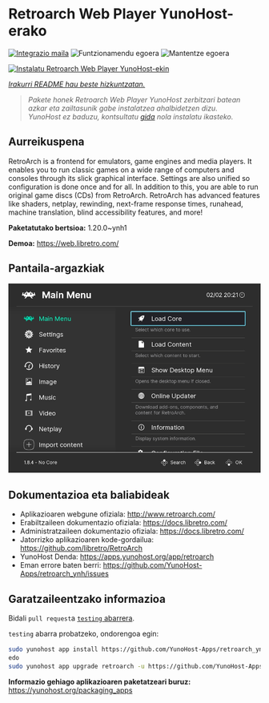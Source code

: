 <!--
Ohart ongi: README hau automatikoki sortu da <https://github.com/YunoHost/apps/tree/master/tools/readme_generator>ri esker
EZ editatu eskuz.
-->

# Retroarch Web Player YunoHost-erako

[![Integrazio maila](https://apps.yunohost.org/badge/integration/retroarch)](https://ci-apps.yunohost.org/ci/apps/retroarch/)
![Funtzionamendu egoera](https://apps.yunohost.org/badge/state/retroarch)
![Mantentze egoera](https://apps.yunohost.org/badge/maintained/retroarch)

[![Instalatu Retroarch Web Player YunoHost-ekin](https://install-app.yunohost.org/install-with-yunohost.svg)](https://install-app.yunohost.org/?app=retroarch)

*[Irakurri README hau beste hizkuntzatan.](./ALL_README.md)*

> *Pakete honek Retroarch Web Player YunoHost zerbitzari batean azkar eta zailtasunik gabe instalatzea ahalbidetzen dizu.*  
> *YunoHost ez baduzu, kontsultatu [gida](https://yunohost.org/install) nola instalatu ikasteko.*

## Aurreikuspena

RetroArch is a frontend for emulators, game engines and media players.
It enables you to run classic games on a wide range of computers and consoles through its slick graphical interface. Settings are also unified so configuration is done once and for all.
In addition to this, you are able to run original game discs (CDs) from RetroArch.
RetroArch has advanced features like shaders, netplay, rewinding, next-frame response times, runahead, machine translation, blind accessibility features, and more!


**Paketatutako bertsioa:** 1.20.0~ynh1

**Demoa:** <https://web.libretro.com/>

## Pantaila-argazkiak

![Retroarch Web Player(r)en pantaila-argazkia](./doc/screenshots/ozone-main-menu.jpg)

## Dokumentazioa eta baliabideak

- Aplikazioaren webgune ofiziala: <http://www.retroarch.com/>
- Erabiltzaileen dokumentazio ofiziala: <https://docs.libretro.com/>
- Administratzaileen dokumentazio ofiziala: <https://docs.libretro.com/>
- Jatorrizko aplikazioaren kode-gordailua: <https://github.com/libretro/RetroArch>
- YunoHost Denda: <https://apps.yunohost.org/app/retroarch>
- Eman errore baten berri: <https://github.com/YunoHost-Apps/retroarch_ynh/issues>

## Garatzaileentzako informazioa

Bidali `pull request`a [`testing` abarrera](https://github.com/YunoHost-Apps/retroarch_ynh/tree/testing).

`testing` abarra probatzeko, ondorengoa egin:

```bash
sudo yunohost app install https://github.com/YunoHost-Apps/retroarch_ynh/tree/testing --debug
edo
sudo yunohost app upgrade retroarch -u https://github.com/YunoHost-Apps/retroarch_ynh/tree/testing --debug
```

**Informazio gehiago aplikazioaren paketatzeari buruz:** <https://yunohost.org/packaging_apps>
